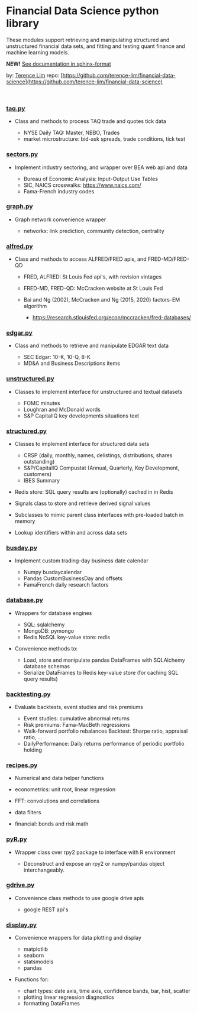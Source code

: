 # Financial Data Science python library

These modules support retrieving and manipulating structured and
unstructured financial data sets, and fitting and testing quant finance and
machine learning models.

__NEW!__ [See documentation in sphinx-format](https://terence-lim.github.io/financial-data-science-docs/)


by: [Terence Lim](https://www.linkedin.com/in/terencelim)
repo: [https://github.com/terence-lim/financial-data-science](https://github.com/terence-lim/financial-data-science)

&nbsp;


### [taq.py](taq.py)

- Class and methods to process TAQ trade and quotes tick data

  - NYSE Daily TAQ: Master, NBBO, Trades
  - market microstructure: bid-ask spreads, trade conditions, tick test

### [sectors.py](sectors.py)

- Implement industry sectoring, and wrapper over BEA web api and data

  - Bureau of Economic Analysis: Input-Output Use Tables
  - SIC, NAICS crosswalks: https://www.naics.com/
  - Fama-French industry codes

### [graph.py](graph.py)

- Graph network convenience wrapper

  - networkx: link prediction, community detection, centrality

### [alfred.py](alfred.py)

- Class and methods to access ALFRED/FRED apis, and FRED-MD/FRED-QD

  - FRED, ALFRED: St Louis Fed api's, with revision vintages
  - FRED-MD, FRED-QD: McCracken website at St Louis Fed
  - Bai and Ng (2002), McCracken and Ng (2015, 2020) factors-EM algorithm

    - https://research.stlouisfed.org/econ/mccracken/fred-databases/

### [edgar.py](edgar.py)

- Class and methods to retrieve and manipulate EDGAR text data

  - SEC Edgar: 10-K, 10-Q, 8-K
  - MD&A and Business Descriptions items

### [unstructured.py](unstructured.py)

- Classes to implement interface for unstructured and textual datasets

  - FOMC minutes
  - Loughran and McDonald words
  - S&P CapitalIQ key developments situations text

### [structured.py](structured.py)

- Classes to implement interface for structured data sets

  - CRSP (daily, monthly, names, delistings, distributions, shares outstanding)
  - S&P/CapitalIQ Compustat (Annual, Quarterly, Key Development, customers)
  - IBES Summary

- Redis store: SQL query results are (optionally) cached in in Redis

- Signals class to store and retrieve derived signal values

- Subclasses to mimic parent class interfaces with pre-loaded batch in memory

- Lookup identifiers within and across data sets


### [busday.py](busday.py)

- Implement custom trading-day business date calendar 

  - Numpy busdaycalendar
  - Pandas CustomBusinessDay and offsets
  - FamaFrench daily research factors

### [database.py](database.py)

- Wrappers for database engines

  - SQL: sqlalchemy
  - MongoDB: pymongo
  - Redis NoSQL key-value store: redis

- Convenience methods to:

  - Load, store and manipulate pandas DataFrames with SQLAlchemy database schemas
  - Serialize DataFrames to Redis key-value store (for caching SQL query results)

### [backtesting.py](backtesting.py)

- Evaluate backtests, event studies and risk premiums

  - Event studies: cumulative abnormal returns
  - Risk premiums: Fama-MacBeth regressions
  - Walk-forward portfolio rebalances Backtest: Sharpe ratio, appraisal ratio, ...
  - DailyPerformance: Daily returns performance of periodic portfolio holding


### [recipes.py](recipes.py)

- Numerical and data helper functions

- econometrics: unit root, linear regression
- FFT: convolutions and correlations
- data filters
- financial: bonds and risk math

### [pyR.py](pyR.py)

- Wrapper class over rpy2 package to interface with R environment

  - Deconstruct and expose an rpy2 or numpy/pandas object interchangeably.

### [gdrive.py](gdrive.py)

- Convenience class methods to use google drive apis

  - google REST api's


### [display.py](display.py)

- Convenience wrappers for data plotting and display

  - matplotlib
  - seaborn
  - statsmodels
  - pandas

- Functions for:

  - chart types: date axis, time axis, confidence bands, bar, hist, scatter
  - plotting linear regression diagnostics
  - formatting DataFrames
